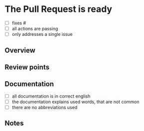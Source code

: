 # The Pull Request is ready

- [ ] fixes #<!-- YOUR ISSUE ID HERE -->
- [ ] all actions are passing
- [ ] only addresses a single issue

## Overview

<!-- Provide a brief description of the changes introduced by this
Pull Request. -->

## Review points

<!-- List the points to be reviewed in detail 
and the points you are not confident about. -->
<!-- Delete this section if not needed -->

## Documentation

- [ ] all documentation is in correct english
- [ ] the documentation explains used words, that are not common
- [ ] there are no abbreviations used

## Notes

<!-- Write any note or comment. You can share your thoughts or ideas. -->
<!-- Delete this section if not needed -->
